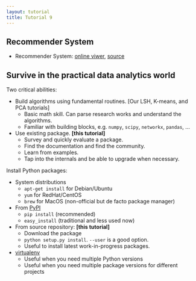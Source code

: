```yaml
---
layout: tutorial
title: Tutorial 9
---
```


## Recommender System

   * Recommender System:
   [online viwer](http://nbviewer.ipython.org/urls/course.ie.cuhk.edu.hk/~engg4030/tutorial/tutorial9/Recommender-System.ipynb),
   [source](https://course.ie.cuhk.edu.hk/~engg4030/tutorial/tutorial9/Recommender-System.ipynb)


## Survive in the practical data analytics world

Two critical abilities:

   * Build algorithms using fundamental routines.
   [Our LSH, K-means, and  PCA tutorials]
      * Basic math skill.
      Can parse research works and understand the algorithms.
      * Familiar with building blocks,
      e.g. `numpy`, `scipy`, `networkx`, `pandas`, ...
   * Use existing package. **[this tutorial]**
      * Survey and quickly evaluate a package.
      * Find the documentation and find the community.
      * Learn from examples.
      * Tap into the internals and be able to upgrade when necessary.

Install Python packages:

   * System distributions
      * `apt-get install` for Debian/Ubuntu
      * `yum` for RedHat/CentOS
      * `brew` for MacOS (non-official but de facto package manager)
   * From [PyPI](https://pypi.python.org/pypi)
      * `pip install` (recommended)
      * `easy_install` (traditional and less used now)
   * From source repository: **[this tutorial]**
      * Download the package
      * `python setup.py install`.
      `--user` is a good option.
      * Useful to install latest work-in-progress packages.
   * [virtualenv](http://www.virtualenv.org/en/latest/)
      * Useful when you need multiple Python versions
      * Useful when you need multiple package versions for different projects
